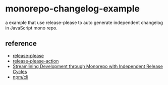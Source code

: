 # monorepo-changelog-example

a example that use release-please to auto generate independent changelog in JavaScript mono repo.

## reference

- [release-please](https://github.com/googleapis/release-please)
- [release-please-action](https://github.com/google-github-actions/release-please-action)
- [Streamlining Development through Monorepo with Independent Release Cycles](https://devblogs.microsoft.com/ise/streamlining-development-through-monorepo-with-independent-release-cycles)
- [npm/cli](https://github.com/npm/cli)